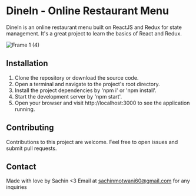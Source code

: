 # DineIn - Online Restaurant Menu

DineIn is an online restaurant menu built on ReactJS and Redux for state management. It's a great project to learn the basics of React and Redux.

![Frame 1 (4)](https://github.com/sachinmotwani02/restaurant-menu/assets/56678000/c5437747-6770-4e48-8252-588e956d28bb)

## Installation

1. Clone the repository or download the source code.
2. Open a terminal and navigate to the project's root directory.
3. Install the project dependencies by 'npm i' or 'npm install'.
4. Start the development server by 'npm start'.
5. Open your browser and visit http://localhost:3000 to see the application running.

## Contributing

Contributions to this project are welcome. Feel free to open issues and submit pull requests.

## Contact

Made with love by Sachin <3 
Email at sachinmotwani60@gmail.com for any inquiries
